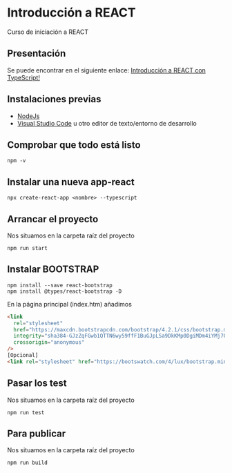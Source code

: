 # Introducción a REACT
Curso de iniciación a REACT
## Presentación
Se puede encontrar en el siguiente enlace: [Introducción a REACT con TypeScript!](https://prezi.com/7oa2frl1vls0/?token=2cd8063434a922f09fdd1482108d2c43eadebe3023bf510be4a47753af6b4520&utm_campaign=share&utm_medium=copy&rc=ex0share)
## Instalaciones previas
- [NodeJs](https://nodejs.org/en/)
- [Visual Studio Code](https://code.visualstudio.com/) u otro editor de texto/entorno de desarrollo
## Comprobar que todo está listo
```shell
npm -v
```
## Instalar una nueva app-react
```shell
npx create-react-app <nombre> --typescript
```
## Arrancar el proyecto
Nos situamos en la carpeta raíz del proyecto
```shell
npm run start
```
## Instalar BOOTSTRAP
```shell
npm install --save react-bootstrap
npm install @types/react-bootstrap -D
```

En la página principal (index.htm) añadimos

```html
<link
  rel="stylesheet"
  href="https://maxcdn.bootstrapcdn.com/bootstrap/4.2.1/css/bootstrap.min.css"
  integrity="sha384-GJzZqFGwb1QTTN6wy59ffF1BuGJpLSa9DkKMp0DgiMDm4iYMj70gZWKYbI706tWS"
  crossorigin="anonymous"
/>
[Opcional]
<link rel="stylesheet" href="https://bootswatch.com/4/lux/bootstrap.min.css" crossorigin="anonymous"/>
```
## Pasar los test
Nos situamos en la carpeta raíz del proyecto
```shell
npm run test
```
## Para publicar
Nos situamos en la carpeta raíz del proyecto
```shell
npm run build
```